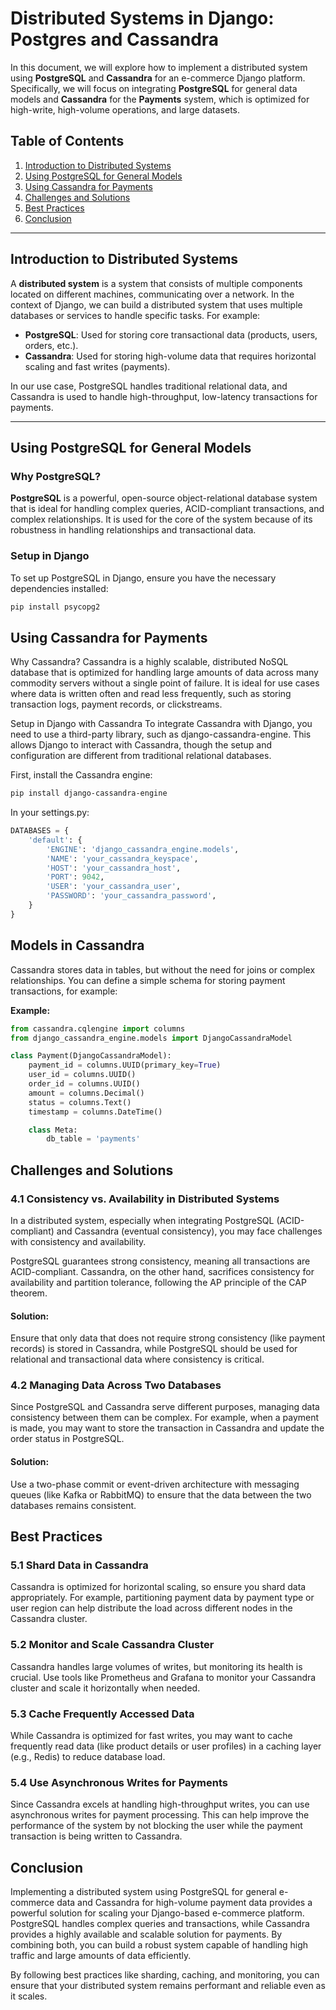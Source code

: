 # Distributed Systems in Django: Postgres and Cassandra

In this document, we will explore how to implement a distributed system using **PostgreSQL** and **Cassandra** for an e-commerce Django platform. Specifically, we will focus on integrating **PostgreSQL** for general data models and **Cassandra** for the **Payments** system, which is optimized for high-write, high-volume operations, and large datasets.

## Table of Contents

1. [Introduction to Distributed Systems](#introduction-to-distributed-systems)
2. [Using PostgreSQL for General Models](#using-postgresql-for-general-models)
3. [Using Cassandra for Payments](#using-cassandra-for-payments)
4. [Challenges and Solutions](#challenges-and-solutions)
5. [Best Practices](#best-practices)
6. [Conclusion](#conclusion)

---
## Introduction to Distributed Systems

A **distributed system** is a system that consists of multiple components located on different machines, communicating over a network. In the context of Django, we can build a distributed system that uses multiple databases or services to handle specific tasks. For example:

- **PostgreSQL**: Used for storing core transactional data (products, users, orders, etc.).
- **Cassandra**: Used for storing high-volume data that requires horizontal scaling and fast writes (payments).

In our use case, PostgreSQL handles traditional relational data, and Cassandra is used to handle high-throughput, low-latency transactions for payments.

---

## Using PostgreSQL for General Models

### Why PostgreSQL?

**PostgreSQL** is a powerful, open-source object-relational database system that is ideal for handling complex queries, ACID-compliant transactions, and complex relationships. It is used for the core of the system because of its robustness in handling relationships and transactional data.

### Setup in Django

To set up PostgreSQL in Django, ensure you have the necessary dependencies installed:

```bash
pip install psycopg2
```
## Using Cassandra for Payments
Why Cassandra?
Cassandra is a highly scalable, distributed NoSQL database that is optimized for handling large amounts of data across many commodity servers without a single point of failure. It is ideal for use cases where data is written often and read less frequently, such as storing transaction logs, payment records, or clickstreams.

Setup in Django with Cassandra
To integrate Cassandra with Django, you need to use a third-party library, such as django-cassandra-engine. This allows Django to interact with Cassandra, though the setup and configuration are different from traditional relational databases.

First, install the Cassandra engine:

```bash
pip install django-cassandra-engine
```
In your settings.py:

```python
DATABASES = {
    'default': {
        'ENGINE': 'django_cassandra_engine.models',
        'NAME': 'your_cassandra_keyspace',
        'HOST': 'your_cassandra_host',
        'PORT': 9042,
        'USER': 'your_cassandra_user',
        'PASSWORD': 'your_cassandra_password',
    }
}
```
## Models in Cassandra
Cassandra stores data in tables, but without the need for joins or complex relationships. You can define a simple schema for storing payment transactions, for example:

**Example:**
```python
from cassandra.cqlengine import columns
from django_cassandra_engine.models import DjangoCassandraModel

class Payment(DjangoCassandraModel):
    payment_id = columns.UUID(primary_key=True)
    user_id = columns.UUID()
    order_id = columns.UUID()
    amount = columns.Decimal()
    status = columns.Text()
    timestamp = columns.DateTime()

    class Meta:
        db_table = 'payments'
```
## Challenges and Solutions
### 4.1 Consistency vs. Availability in Distributed Systems
In a distributed system, especially when integrating PostgreSQL (ACID-compliant) and Cassandra (eventual consistency), you may face challenges with consistency and availability.

PostgreSQL guarantees strong consistency, meaning all transactions are ACID-compliant.
Cassandra, on the other hand, sacrifices consistency for availability and partition tolerance, following the AP principle of the CAP theorem.
#### Solution:
Ensure that only data that does not require strong consistency (like payment records) is stored in Cassandra, while PostgreSQL should be used for relational and transactional data where consistency is critical.

### 4.2 Managing Data Across Two Databases
Since PostgreSQL and Cassandra serve different purposes, managing data consistency between them can be complex. For example, when a payment is made, you may want to store the transaction in Cassandra and update the order status in PostgreSQL.

#### Solution: 
Use a two-phase commit or event-driven architecture with messaging queues (like Kafka or RabbitMQ) to ensure that the data between the two databases remains consistent.

## Best Practices
### 5.1 Shard Data in Cassandra
Cassandra is optimized for horizontal scaling, so ensure you shard data appropriately. For example, partitioning payment data by payment type or user region can help distribute the load across different nodes in the Cassandra cluster.

### 5.2 Monitor and Scale Cassandra Cluster
Cassandra handles large volumes of writes, but monitoring its health is crucial. Use tools like Prometheus and Grafana to monitor your Cassandra cluster and scale it horizontally when needed.

### 5.3 Cache Frequently Accessed Data
While Cassandra is optimized for fast writes, you may want to cache frequently read data (like product details or user profiles) in a caching layer (e.g., Redis) to reduce database load.

### 5.4 Use Asynchronous Writes for Payments
Since Cassandra excels at handling high-throughput writes, you can use asynchronous writes for payment processing. This can help improve the performance of the system by not blocking the user while the payment transaction is being written to Cassandra.

## Conclusion
Implementing a distributed system using PostgreSQL for general e-commerce data and Cassandra for high-volume payment data provides a powerful solution for scaling your Django-based e-commerce platform. PostgreSQL handles complex queries and transactions, while Cassandra provides a highly available and scalable solution for payments. By combining both, you can build a robust system capable of handling high traffic and large amounts of data efficiently.

By following best practices like sharding, caching, and monitoring, you can ensure that your distributed system remains performant and reliable even as it scales.